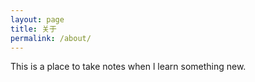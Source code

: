 ```yaml
---
layout: page
title: 关于
permalink: /about/
---
```


This is a place to take notes when l learn something new.